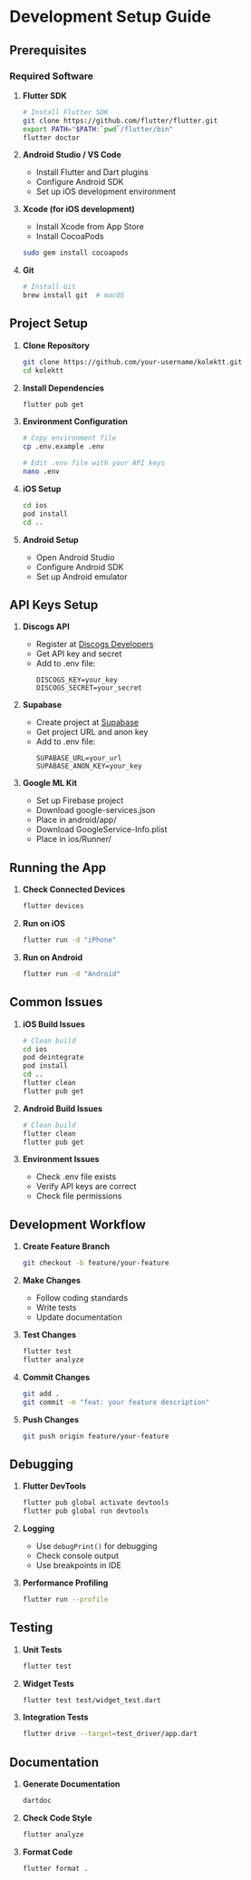 # Development Setup Guide

## Prerequisites

### Required Software
1. **Flutter SDK**
   ```bash
   # Install Flutter SDK
   git clone https://github.com/flutter/flutter.git
   export PATH="$PATH:`pwd`/flutter/bin"
   flutter doctor
   ```

2. **Android Studio / VS Code**
   - Install Flutter and Dart plugins
   - Configure Android SDK
   - Set up iOS development environment

3. **Xcode (for iOS development)**
   - Install Xcode from App Store
   - Install CocoaPods
   ```bash
   sudo gem install cocoapods
   ```

4. **Git**
   ```bash
   # Install Git
   brew install git  # macOS
   ```

## Project Setup

1. **Clone Repository**
   ```bash
   git clone https://github.com/your-username/kolektt.git
   cd kolektt
   ```

2. **Install Dependencies**
   ```bash
   flutter pub get
   ```

3. **Environment Configuration**
   ```bash
   # Copy environment file
   cp .env.example .env
   
   # Edit .env file with your API keys
   nano .env
   ```

4. **iOS Setup**
   ```bash
   cd ios
   pod install
   cd ..
   ```

5. **Android Setup**
   - Open Android Studio
   - Configure Android SDK
   - Set up Android emulator

## API Keys Setup

1. **Discogs API**
   - Register at [Discogs Developers](https://www.discogs.com/developers/)
   - Get API key and secret
   - Add to .env file:
     ```
     DISCOGS_KEY=your_key
     DISCOGS_SECRET=your_secret
     ```

2. **Supabase**
   - Create project at [Supabase](https://supabase.com)
   - Get project URL and anon key
   - Add to .env file:
     ```
     SUPABASE_URL=your_url
     SUPABASE_ANON_KEY=your_key
     ```

3. **Google ML Kit**
   - Set up Firebase project
   - Download google-services.json
   - Place in android/app/
   - Download GoogleService-Info.plist
   - Place in ios/Runner/

## Running the App

1. **Check Connected Devices**
   ```bash
   flutter devices
   ```

2. **Run on iOS**
   ```bash
   flutter run -d "iPhone"
   ```

3. **Run on Android**
   ```bash
   flutter run -d "Android"
   ```

## Common Issues

1. **iOS Build Issues**
   ```bash
   # Clean build
   cd ios
   pod deintegrate
   pod install
   cd ..
   flutter clean
   flutter pub get
   ```

2. **Android Build Issues**
   ```bash
   # Clean build
   flutter clean
   flutter pub get
   ```

3. **Environment Issues**
   - Check .env file exists
   - Verify API keys are correct
   - Check file permissions

## Development Workflow

1. **Create Feature Branch**
   ```bash
   git checkout -b feature/your-feature
   ```

2. **Make Changes**
   - Follow coding standards
   - Write tests
   - Update documentation

3. **Test Changes**
   ```bash
   flutter test
   flutter analyze
   ```

4. **Commit Changes**
   ```bash
   git add .
   git commit -m "feat: your feature description"
   ```

5. **Push Changes**
   ```bash
   git push origin feature/your-feature
   ```

## Debugging

1. **Flutter DevTools**
   ```bash
   flutter pub global activate devtools
   flutter pub global run devtools
   ```

2. **Logging**
   - Use `debugPrint()` for debugging
   - Check console output
   - Use breakpoints in IDE

3. **Performance Profiling**
   ```bash
   flutter run --profile
   ```

## Testing

1. **Unit Tests**
   ```bash
   flutter test
   ```

2. **Widget Tests**
   ```bash
   flutter test test/widget_test.dart
   ```

3. **Integration Tests**
   ```bash
   flutter drive --target=test_driver/app.dart
   ```

## Documentation

1. **Generate Documentation**
   ```bash
   dartdoc
   ```

2. **Check Code Style**
   ```bash
   flutter analyze
   ```

3. **Format Code**
   ```bash
   flutter format .
   ``` 